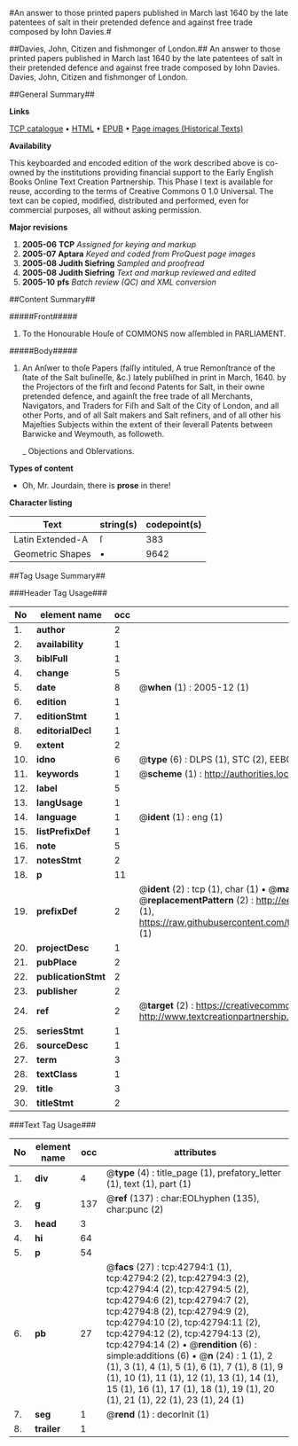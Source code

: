 #An answer to those printed papers published in March last 1640 by the late patentees of salt in their pretended defence and against free trade composed by Iohn Davies.#

##Davies, John, Citizen and fishmonger of London.##
An answer to those printed papers published in March last 1640 by the late patentees of salt in their pretended defence and against free trade composed by Iohn Davies.
Davies, John, Citizen and fishmonger of London.

##General Summary##

**Links**

[TCP catalogue](http://www.ota.ox.ac.uk/tcp/)  • 
[HTML](http://tei.it.ox.ac.uk/tcp/Texts-HTML/free/A37/A37224.html)  • 
[EPUB](http://tei.it.ox.ac.uk/tcp/Texts-EPUB/free/A37/A37224.epub) • 
[Page images (Historical Texts)](https://data.historicaltexts.jisc.ac.uk/view?pubId=eebo-09344532e&pageId=eebo-09344532e-42794-1)

**Availability**

This keyboarded and encoded edition of the
	       work described above is co-owned by the institutions
	       providing financial support to the Early English Books
	       Online Text Creation Partnership. This Phase I text is
	       available for reuse, according to the terms of Creative
	       Commons 0 1.0 Universal. The text can be copied,
	       modified, distributed and performed, even for
	       commercial purposes, all without asking permission.

**Major revisions**

1. __2005-06__ __TCP__ *Assigned for keying and markup*
1. __2005-07__ __Aptara__ *Keyed and coded from ProQuest page images*
1. __2005-08__ __Judith Siefring__ *Sampled and proofread*
1. __2005-08__ __Judith Siefring__ *Text and markup reviewed and edited*
1. __2005-10__ __pfs__ *Batch review (QC) and XML conversion*

##Content Summary##

#####Front#####

1. To the Honourable Houſe of
COMMONS now aſſembled
in PARLIAMENT.

#####Body#####

1. An Anſwer to thoſe Papers
(falſly intituled, A true Remonſtrance of
the ſtate of the Salt buſineſſe, &c.) lately
publiſhed in print in March, 1640. by the
Projectors of the firſt and ſecond Patents for
Salt, in their owne pretended defence, and
againſt the free trade of all Merchants, Navigators,
and Traders for Fiſh and Salt of
the City of London, and all other Ports, and
of all Salt makers and Salt refiners, and of all
other his Majeſties Subjects within the extent
of their ſeverall Patents between Barwicke
and Weymouth, as followeth.

    _ Objections and Obſervations.

**Types of content**

  * Oh, Mr. Jourdain, there is **prose** in there!

**Character listing**


|Text|string(s)|codepoint(s)|
|---|---|---|
|Latin Extended-A|ſ|383|
|Geometric Shapes|▪|9642|

##Tag Usage Summary##

###Header Tag Usage###

|No|element name|occ|attributes|
|---|---|---|---|
|1.|__author__|2||
|2.|__availability__|1||
|3.|__biblFull__|1||
|4.|__change__|5||
|5.|__date__|8| @__when__ (1) : 2005-12 (1)|
|6.|__edition__|1||
|7.|__editionStmt__|1||
|8.|__editorialDecl__|1||
|9.|__extent__|2||
|10.|__idno__|6| @__type__ (6) : DLPS (1), STC (2), EEBO-CITATION (1), OCLC (1), VID (1)|
|11.|__keywords__|1| @__scheme__ (1) : http://authorities.loc.gov/ (1)|
|12.|__label__|5||
|13.|__langUsage__|1||
|14.|__language__|1| @__ident__ (1) : eng (1)|
|15.|__listPrefixDef__|1||
|16.|__note__|5||
|17.|__notesStmt__|2||
|18.|__p__|11||
|19.|__prefixDef__|2| @__ident__ (2) : tcp (1), char (1)  •  @__matchPattern__ (2) : ([0-9\-]+):([0-9IVX]+) (1), (.+) (1)  •  @__replacementPattern__ (2) : http://eebo.chadwyck.com/downloadtiff?vid=$1&page=$2 (1), https://raw.githubusercontent.com/textcreationpartnership/Texts/master/tcpchars.xml#$1 (1)|
|20.|__projectDesc__|1||
|21.|__pubPlace__|2||
|22.|__publicationStmt__|2||
|23.|__publisher__|2||
|24.|__ref__|2| @__target__ (2) : https://creativecommons.org/publicdomain/zero/1.0/ (1), http://www.textcreationpartnership.org/docs/. (1)|
|25.|__seriesStmt__|1||
|26.|__sourceDesc__|1||
|27.|__term__|3||
|28.|__textClass__|1||
|29.|__title__|3||
|30.|__titleStmt__|2||


###Text Tag Usage###

|No|element name|occ|attributes|
|---|---|---|---|
|1.|__div__|4| @__type__ (4) : title_page (1), prefatory_letter (1), text (1), part (1)|
|2.|__g__|137| @__ref__ (137) : char:EOLhyphen (135), char:punc (2)|
|3.|__head__|3||
|4.|__hi__|64||
|5.|__p__|54||
|6.|__pb__|27| @__facs__ (27) : tcp:42794:1 (1), tcp:42794:2 (2), tcp:42794:3 (2), tcp:42794:4 (2), tcp:42794:5 (2), tcp:42794:6 (2), tcp:42794:7 (2), tcp:42794:8 (2), tcp:42794:9 (2), tcp:42794:10 (2), tcp:42794:11 (2), tcp:42794:12 (2), tcp:42794:13 (2), tcp:42794:14 (2)  •  @__rendition__ (6) : simple:additions (6)  •  @__n__ (24) : 1 (1), 2 (1), 3 (1), 4 (1), 5 (1), 6 (1), 7 (1), 8 (1), 9 (1), 10 (1), 11 (1), 12 (1), 13 (1), 14 (1), 15 (1), 16 (1), 17 (1), 18 (1), 19 (1), 20 (1), 21 (1), 22 (1), 23 (1), 24 (1)|
|7.|__seg__|1| @__rend__ (1) : decorInit (1)|
|8.|__trailer__|1||
